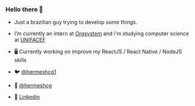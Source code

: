 ### Hello there 👋

- Just a brazilian guy trying to develop some things. 
- I’m currently an intern at [Orgsystem](https://www.orgsystem.com.br) and i'm studying computer science at [UNIFACEF](https://www.unifacef.com.br/)

- 🖥 Currently working on improve my ReactJS / React Native / NodeJS skills
- 🐦 [@hermeshcg1](https://twitter.com/hermeshcg1)
- 📸 [@hermeshcg](https://twitter.com/hermeshcg1)
- 👔 [Linkedin](https://www.linkedin.com/in/hermes-caretta-a37199155/)

